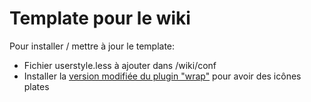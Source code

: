 # Template pour le wiki

Pour installer / mettre à jour le template:
* Fichier userstyle.less à ajouter dans /wiki/conf
* Installer la [version modifiée du plugin "wrap"](https://github.com/palrogg/dokuwiki_plugin_wrap_flat) pour avoir des icônes plates